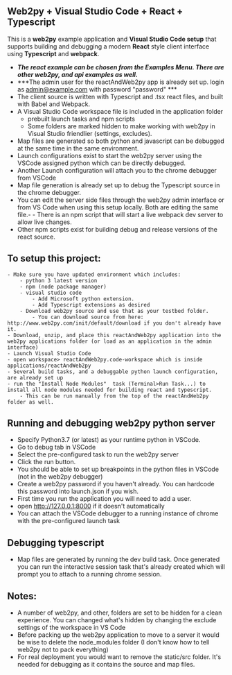 
## Web2py + Visual Studio Code + React + Typescript  



This is a **web2py** example application and **Visual Studio Code setup** that supports building and debugging a modern **React** style client interface using **Typescript** and **webpack**.  

- ***The react example can be chosen from the Examples Menu. There are other web2py, and api examples as well.***
- ***The admin user for the reactAndWeb2py app is already set up.  login as admin@example.com with password "password" ***
- The client source is written with Typescript and .tsx react files, and built with Babel and Webpack. 
- A Visual Studio Code workspace file is included in the application folder
    - prebuilt launch tasks and npm scripts
    - Some folders are marked hidden to make working with web2py in Visual Studio friendlier (settings, excludes).  
- Map files are generated so both python and javascript can be debugged at the same time in the same environment.
- Launch configurations exist to start the web2py server using the VSCode assigned python which can be directly debugged.
- Another Launch configuration will attach you to the chrome debugger from VSCode
- Map file generation is already set up to debug the Typescript source in the chrome debugger. 
- You can edit the server side files through the web2py admin interface or from VS Code  when using this setup locally. Both are editing the same file.- - There is an npm script that will start a live webpack dev server to allow live changes.
- Other npm scripts exist for building debug and release versions of the react source.

## To setup this project:
    - Make sure you have updated environment which includes:
        - python 3 latest version
        - npm (node package manager)
        - visual studio code 
            - Add Microsoft python extension. 
            - Add Typescript extensions as desired
        - Download web2py source and use that as your testbed folder.
            - You can download source from here: http://www.web2py.com/init/default/download if you don't already have it.
    - Download, unzip, and place this reactAndWeb2py application into the web2py applications folder (or load as an application in the admin interface)
    - Launch Visual Studio Code
    - open workspace> reactAndWeb2py.code-workspace which is inside applications/reactAndWeb2py
    - Several build tasks, and a debuggable python launch configuration, are already set up
    - run the "Install Node Modules"  task (Terminal>Run Task...) to install all node modules needed for building react and typescript.
        - This can be run manually from the top of the reactAndWeb2py folder as well.

## Running and debugging web2py python server
- Specify Python3.7 (or latest) as your runtime python in VSCode.
- Go to debug tab in VSCode
- Select the pre-configured task to run the web2py server 
- Click the run button.  
- You should be able to set up breakpoints in the python files in VSCode (not in the web2py debugger)
- Create a web2py password if you haven't already. You can hardcode this password into launch.json if you wish.
- First time you run the application you will need to add a user.
- open http://127.0.0.1:8000 if it doesn't automatically
- You can attach the VSCode debugger to a running instance of chrome  with the pre-configured launch task 

## Debugging typescript
- Map files are generated by running the dev build task.  Once generated you can run the interactive session task that's already created which will prompt you to attach to a running chrome session.

## Notes:
- A number of web2py, and other, folders are set to be hidden for a clean experience.  You can changed what's hidden by
changing the exclude settings of the workspace in VS Code
- Before packing up the web2py application to move to a server it would be wise to delete the node_modules folder (I don't know how to tell web2py not to pack everything)
- For real deployment you would want to remove the static/src folder.  It's needed for debugging as it contains the source and map files.